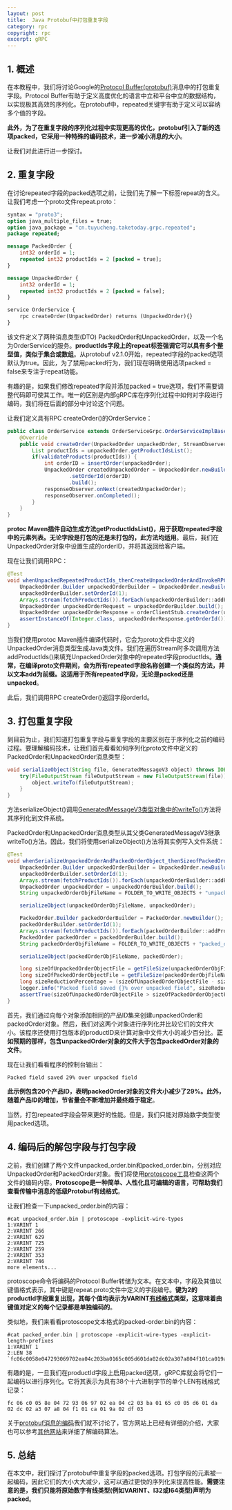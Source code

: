 ```yaml
---
layout: post
title:  Java Protobuf中打包重复字段
category: rpc
copyright: rpc
excerpt: gRPC
---
```


## 1. 概述

在本教程中，我们将讨论Google的[Protocol Buffer(protobuf)](https://www.baeldung.com/google-protocol-buffer)消息中的打包重复字段。Protocol Buffer有助于定义高度优化的语言中立和平台中立的数据结构，以实现极其高效的序列化。在protobuf中，repeated关键字有助于定义可以容纳多个值的字段。

**此外，为了在重复字段的序列化过程中实现更高的优化，protobuf引入了新的选项packed，它采用一种特殊的编码技术，进一步减小消息的大小**。

让我们对此进行进一步探讨。

## 2. 重复字段

在讨论repeated字段的packed选项之前，让我们先了解一下标签repeat的含义。让我们考虑一个proto文件repeat.proto：

```protobuf
syntax = "proto3";
option java_multiple_files = true;
option java_package = "cn.tuyucheng.taketoday.grpc.repeated";
package repeated;

message PackedOrder {
    int32 orderId = 1;
    repeated int32 productIds = 2 [packed = true];
}

message UnpackedOrder {
    int32 orderId = 1;
    repeated int32 productIds = 2 [packed = false];
}

service OrderService {
    rpc createOrder(UnpackedOrder) returns (UnpackedOrder){}
}
```

该文件定义了两种消息类型(DTO) PackedOrder和UnpackedOrder，以及一个名为OrderService的服务。**productIds字段上的repeat标签强调它可以具有多个整型值，类似于集合或数组**。从protobuf v2.1.0开始，repeated字段的packed选项默认为true。因此，为了禁用packed行为，我们现在明确使用选项packed = false来专注于repeat功能。

有趣的是，如果我们修改repeated字段并添加packed = true选项，我们不需要调整代码即可使其工作。唯一的区别是内部gRPC库在序列化过程中如何对字段进行编码，我们将在后面的部分中讨论这个问题。

让我们定义具有RPC createOrder()的OrderService：

```java
public class OrderService extends OrderServiceGrpc.OrderServiceImplBase {
    @Override
    public void createOrder(UnpackedOrder unpackedOrder, StreamObserver<UnpackedOrder> responseObserver) {
        List productIds = unpackedOrder.getProductIdsList();
        if(validateProducts(productIds)) {
            int orderID = insertOrder(unpackedOrder);
            UnpackedOrder createdUnpackedOrder = UnpackedOrder.newBuilder(unpackedOrder)
                    .setOrderId(orderID)
                    .build();
            responseObserver.onNext(createdUnpackedOrder);
            responseObserver.onCompleted();
        }
    }
}
```

**protoc Maven插件自动生成方法getProductIdsList()，用于获取repeated字段中的元素列表。无论字段是打包的还是未打包的，此方法均适用**。最后，我们在UnpackedOrder对象中设置生成的orderID，并将其返回给客户端。

现在让我们调用RPC：

```java
@Test
void whenUnpackedRepeatedProductIds_thenCreateUnpackedOrderAndInvokeRPC() {
    UnpackedOrder.Builder unpackedOrderBuilder = UnpackedOrder.newBuilder();
    unpackedOrderBuilder.setOrderId(1);
    Arrays.stream(fetchProductIds()).forEach(unpackedOrderBuilder::addProductIds);
    UnpackedOrder unpackedOrderRequest = unpackedOrderBuilder.build();
    UnpackedOrder unpackedOrderResponse = orderClientStub.createOrder(unpackedOrderRequest);
    assertInstanceOf(Integer.class, unpackedOrderResponse.getOrderId());
}
```

当我们使用protoc Maven插件编译代码时，它会为proto文件中定义的UnpackedOrder消息类型生成Java类文件。我们在遍历Stream时多次调用方法addProductIds()来填充UnpackedOrder对象中的repeated字段productIds。**通常，在编译proto文件期间，会为所有repeated字段名称创建一个类似的方法，并以文本add为前缀。这适用于所有repeated字段，无论是packed还是unpacked**。

此后，我们调用RPC createOrder()返回字段orderId。

## 3. 打包重复字段

到目前为止，我们知道打包重复字段与重复字段的主要区别在于序列化之前的编码过程。要理解编码技术，让我们首先看看如何序列化proto文件中定义的PackedOrder和UnpackedOrder消息类型：

```java
void serializeObject(String file, GeneratedMessageV3 object) throws IOException {
    try(FileOutputStream fileOutputStream = new FileOutputStream(file)) {
        object.writeTo(fileOutputStream);
    }
}
```

方法serializeObject()调用[GeneratedMessageV3类型对象中的writeTo()](https://javadoc.io/doc/com.google.protobuf/protobuf-java/3.25.3/com/google/protobuf/GeneratedMessageV3.html)方法将其序列化到文件系统。

PackedOrder和UnpackedOrder消息类型从其父类GeneratedMessageV3继承writeTo()方法。因此，我们将使用serializeObject()方法将其实例写入文件系统：

```java
@Test
void whenSerializeUnpackedOrderAndPackedOrderObject_thenSizeofPackedOrderObjectIsLess() throws IOException {
    UnpackedOrder.Builder unpackedOrderBuilder = UnpackedOrder.newBuilder();
    unpackedOrderBuilder.setOrderId(1);
    Arrays.stream(fetchProductIds()).forEach(unpackedOrderBuilder::addProductIds);
    UnpackedOrder unpackedOrder = unpackedOrderBuilder.build();
    String unpackedOrderObjFileName = FOLDER_TO_WRITE_OBJECTS + "unpacked_order.bin";

    serializeObject(unpackedOrderObjFileName, unpackedOrder);

    PackedOrder.Builder packedOrderBuilder = PackedOrder.newBuilder();
    packedOrderBuilder.setOrderId(1);
    Arrays.stream(fetchProductIds()).forEach(packedOrderBuilder::addProductIds);
    PackedOrder packedOrder = packedOrderBuilder.build();
    String packedOrderObjFileName = FOLDER_TO_WRITE_OBJECTS + "packed_order.bin";

    serializeObject(packedOrderObjFileName, packedOrder);

    long sizeOfUnpackedOrderObjectFile = getFileSize(unpackedOrderObjFileName);
    long sizeOfPackedOrderObjectFile = getFileSize(packedOrderObjFileName);
    long sizeReductionPercentage = (sizeOfUnpackedOrderObjectFile - sizeOfPackedOrderObjectFile) * 100 / sizeOfUnpackedOrderObjectFile;
    logger.info("Packed field saved {}% over unpacked field", sizeReductionPercentage);
    assertTrue(sizeOfUnpackedOrderObjectFile > sizeOfPackedOrderObjectFile);
}
```

首先，我们通过向每个对象添加相同的产品ID集来创建unpackedOrder和packedOrder对象。然后，我们对这两个对象进行序列化并比较它们的文件大小。该程序还使用打包版本的productID来计算对象中文件大小的减少百分比。**正如预期的那样，包含unpackedOrder对象的文件大于包含packedOrder对象的文件**。

现在让我们看看程序的控制台输出：

```shell
Packed field saved 29% over unpacked field
```

**此示例包含20个产品ID，表明packedOrder对象的文件大小减少了29%。此外，随着产品ID的增加，节省量会不断增加并最终趋于稳定**。

当然，打包repeated字段会带来更好的性能。但是，我们只能对原始数字类型使用packed选项。

## 4. 编码后的解包字段与打包字段

之前，我们创建了两个文件unpacked_order.bin和packed_order.bin，分别对应UnpackedOrder和PackedOrder对象。我们将使用[protoscope工具](https://github.com/protocolbuffers/protoscope)检查这两个文件的编码内容。**Protoscope是一种简单、人性化且可编辑的语言，可帮助我们查看传输中消息的低级Protobuf有线格式**。

让我们检查一下unpacked_order.bin的内容：

```text
#cat unpacked_order.bin | protoscope -explicit-wire-types
1:VARINT 1
2:VARINT 266
2:VARINT 629
2:VARINT 725
2:VARINT 259
2:VARINT 353
2:VARINT 746
more elements...
```

protoscope命令将编码的Protocol Buffer转储为文本。在文本中，字段及其值以键值格式表示，其中键是repeat.proto文件中定义的字段编号。**键为2的productId字段重复出现，其每个值均表示为VARINT[有线格式](https://protobuf.dev/programming-guides/encoding/#structure)类型，这意味着由键值对定义的每个记录都是单独编码的**。

类似地，我们来看看protoscope文本格式的packed-order.bin的内容：

```text
#cat packed_order.bin | protoscope -explicit-wire-types -explicit-length-prefixes
1:VARINT 1
2:LEN 38 `fc06c0058e047293069702ea04c203ba0165c005d601da02dc02a307a804f101ca019a02df03`
```

有趣的是，一旦我们在productId字段上启用packed选项，gRPC库就会将它们一起编码以进行序列化。它将其表示为具有38个十六进制字节的单个LEN有线格式记录：

```text
fc 06 c0 05 8e 04 72 93 06 97 02 ea 04 c2 03 ba 01 65 c0 05 d6 01 da 02 dc 02 a3 07 a8 04 f1 01 ca 01 9a 02 df 03
```

关于[protobuf消息的编码](https://protobuf.dev/programming-guides/encoding/)我们就不讨论了，官方网站上已经有详细的介绍，大家也可以参考[其他网站](https://clement-jean.github.io/packed_vs_unpacked_repeated_fields/)来详细了解编码算法。

## 5. 总结

在本文中，我们探讨了protobuf中重复字段的packed选项。打包字段的元素被一起编码，因此它们的大小大大减少，这可以通过更快的序列化来提高性能。**需要注意的是，我们只能将原始数字有线类型(例如VARINT、I32或I64类型)声明为packed**。